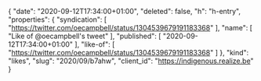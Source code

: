 {
  "date": "2020-09-12T17:34:00+01:00",
  "deleted": false,
  "h": "h-entry",
  "properties": {
    "syndication": [
      "https://twitter.com/oecampbell/status/1304539679191183368"
    ],
    "name": [
      "Like of @oecampbell's tweet"
    ],
    "published": [
      "2020-09-12T17:34:00+01:00"
    ],
    "like-of": [
      "https://twitter.com/oecampbell/status/1304539679191183368"
    ]
  },
  "kind": "likes",
  "slug": "2020/09/b7ahw",
  "client_id": "https://indigenous.realize.be"
}
